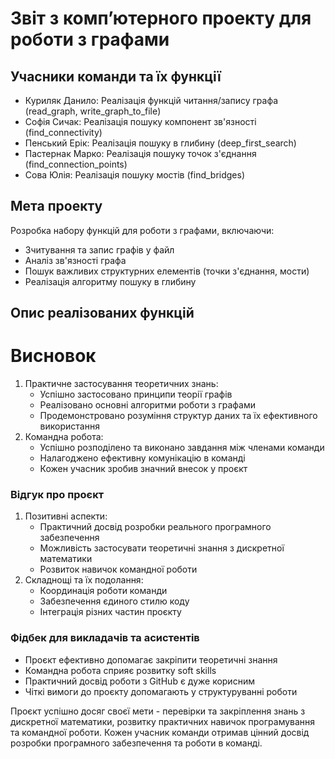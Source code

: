 # Звіт з комп’ютерного проекту для роботи з графами

## Учасники команди та їх функції

- Куриляк Данило: Реалізація функцій читання/запису графа (read_graph, write_graph_to_file)
- Софія Сичак: Реалізація пошуку компонент зв'язності (find_connectivity)
- Пенський Ерік: Реалізація пошуку в глибину (deep_first_search)
- Пастернак Марко: Реалізація пошуку точок з'єднання (find_connection_points)
- Сова Юлія: Реалізація пошуку мостів (find_bridges)

## Мета проекту

Розробка набору функцій для роботи з графами, включаючи:

- Зчитування та запис графів у файл
- Аналіз зв'язності графа
- Пошук важливих структурних елементів (точки з'єднання, мости)
- Реалізація алгоритму пошуку в глибину

## Опис реалізованих функцій


# Висновок

1. Практичне застосування теоретичних знань:
    - Успішно застосовано принципи теорії графів
    - Реалізовано основні алгоритми роботи з графами
    - Продемонстровано розуміння структур даних та їх ефективного використання
2. Командна робота:
    - Успішно розподілено та виконано завдання між членами команди
    - Налагоджено ефективну комунікацію в команді
    - Кожен учасник зробив значний внесок у проєкт

### Відгук про проєкт

1. Позитивні аспекти:
    - Практичний досвід розробки реального програмного забезпечення
    - Можливість застосувати теоретичні знання з дискретної математики
    - Розвиток навичок командної роботи
2. Складнощі та їх подолання:
    - Координація роботи команди
    - Забезпечення єдиного стилю коду
    - Інтеграція різних частин проєкту

### Фідбек для викладачів та асистентів

- Проєкт ефективно допомагає закріпити теоретичні знання
- Командна робота сприяє розвитку soft skills
- Практичний досвід роботи з GitHub є дуже корисним
- Чіткі вимоги до проєкту допомагають у структуруванні роботи

Проєкт успішно досяг своєї мети - перевірки та закріплення знань з дискретної математики, розвитку практичних навичок програмування та командної роботи. Кожен учасник команди отримав цінний досвід розробки програмного забезпечення та роботи в команді.
